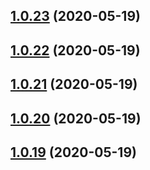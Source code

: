 ## [1.0.23](https://github.com/Path-Check/covid-safe-paths/compare/1.0.22...1.0.23) (2020-05-19)



## [1.0.22](https://github.com/Path-Check/covid-safe-paths/compare/1.0.21...1.0.22) (2020-05-19)



## [1.0.21](https://github.com/Path-Check/covid-safe-paths/compare/1.0.20...1.0.21) (2020-05-19)



## [1.0.20](https://github.com/Path-Check/covid-safe-paths/compare/1.0.19...1.0.20) (2020-05-19)



## [1.0.19](https://github.com/Path-Check/covid-safe-paths/compare/1.0.18...1.0.19) (2020-05-19)



